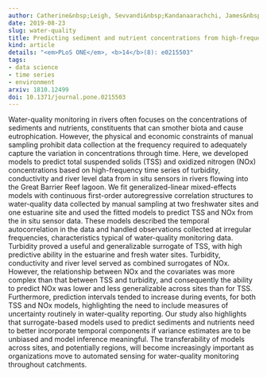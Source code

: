 ```yaml
---
author: Catherine&nbsp;Leigh, Sevvandi&nbsp;Kandanaarachchi, James&nbsp;M&nbsp;McGree, Rob&nbsp;J&nbsp;Hyndman, Omar&nbsp;Alsibai, Kerrie&nbsp;Mengersen, Erin&nbsp;E&nbsp;Peterson
date: 2019-08-23
slug: water-quality
title: Predicting sediment and nutrient concentrations from high-frequency water-quality data
kind: article
details: "<em>PLoS ONE</em>, <b>14</b>(8): e0215503"
tags:
- data science
- time series
- environment
arxiv: 1810.12499
doi: 10.1371/journal.pone.0215503
---
```


Water-quality monitoring in rivers often focuses on the concentrations of sediments and nutrients, constituents that can smother biota and cause eutrophication. However, the physical and economic constraints of manual sampling prohibit data collection at the frequency required to adequately capture the variation in concentrations through time. Here, we developed models to predict total suspended solids (TSS) and oxidized nitrogen (NOx) concentrations based on high-frequency time series of turbidity, conductivity and river level data from in situ sensors in rivers flowing into the Great Barrier Reef lagoon. We fit generalized-linear mixed-effects models with continuous first-order autoregressive correlation structures to water-quality data collected by manual sampling at two freshwater sites and one estuarine site and used the fitted models to predict TSS and NOx from the in situ sensor data. These models described the temporal autocorrelation in the data and handled observations collected at irregular frequencies, characteristics typical of water-quality monitoring data. Turbidity proved a useful and generalizable surrogate of TSS, with high predictive ability in the estuarine and fresh water sites. Turbidity, conductivity and river level served as combined surrogates of NOx. However, the relationship between NOx and the covariates was more complex than that between TSS and turbidity, and consequently the ability to predict NOx was lower and less generalizable across sites than for TSS. Furthermore, prediction intervals tended to increase during events, for both TSS and NOx models, highlighting the need to include measures of uncertainty routinely in water-quality reporting. Our study also highlights that surrogate-based models used to predict sediments and nutrients need to better incorporate temporal components if variance estimates are to be unbiased and model inference meaningful. The transferability of models across sites, and potentially regions, will become increasingly important as organizations move to automated sensing for water-quality monitoring throughout catchments.
